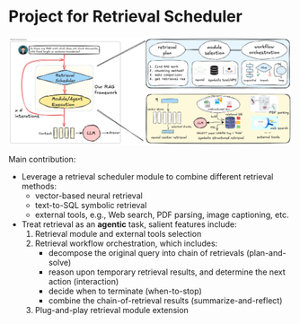 # Project for Retrieval Scheduler


<p align="center">
  <img src="assets/rag-framework.png" alt="our-framework">
</p>

Main contribution:

- Leverage a retrieval scheduler module to combine different retrieval methods:
  - vector-based neural retrieval
  - text-to-SQL symbolic retrieval
  - external tools, e.g., Web search, PDF parsing, image captioning, etc.
- Treat retrieval as an **agentic** task, salient features include:
  1. Retrieval module and external tools selection
  2. Retrieval workflow orchestration, which includes:
      - decompose the original query into chain of retrievals (plan-and-solve)
      - reason upon temporary retrieval results, and determine the next action (interaction)
      - decide when to terminate (when-to-stop)
      - combine the chain-of-retrieval results (summarize-and-reflect)
  3. Plug-and-play retrieval module extension